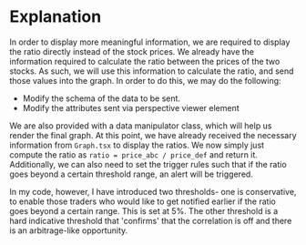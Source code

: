 # Explanation
In order to display more meaningful information, we are required to display the ratio directly instead of the stock prices. 
We already have the information required to calculate the ratio between the prices of the two stocks. As such, we will use this information to calculate the ratio, and send those values into the graph. 
In order to do this, we may do the following:

- Modify the schema of the data to be sent. 
- Modify the attributes sent via perspective viewer element

We are also provided with a data manipulator class, which will help us render the final graph. At this point, we have already received the necessary information from `Graph.tsx` to display the ratios. We now simply just compute the ratio as `ratio = price_abc / price_def` and return it. Additionally, we can also need to set the trigger rules such that if the ratio goes beyond a certain threshold range, an alert will be triggered. 

In my code, however, I have introduced two thresholds- one is conservative, to enable those traders who would like to get notified earlier if the ratio goes beyond a certain range. This is set at 5%. The other threshold is a hard indicative threshold that 'confirms' that the correlation is off and there is an arbitrage-like opportunity.